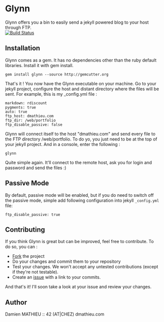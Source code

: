 Glynn
=====

Glynn offers you a bin to easily send a jekyll powered blog to your host through FTP.  
[![Build Status](https://travis-ci.org/dmathieu/glynn.png)](https://travis-ci.org/dmathieu/glynn)

Installation
------------

Glynn comes as a gem. It has no dependencies other than the ruby default libraries.
Install it with gem install.

    gem install glynn --source http://gemcutter.org

That's it ! You now have the Glynn executable on your machine.
Go to your jekyll project, configure the host and distant directory where the files will be sent.
For example, this is my _config.yml file :

    markdown: rdiscount
    pygments: true
    auto: true
    ftp_host: dmathieu.com
    ftp_dir: /web/portfolio
    ftp_disable_passive: false

Glynn will connect itself to the host "dmathieu.com" and send every file to the FTP directory /web/portfolio.
To do yo, you just need to be at the top of your jekyll project. And in a console, enter the following :

    glynn

Quite simple again. It'll connect to the remote host, ask you for login and password and send the files :)

Passive Mode
------------

By default, passive mode will be enabled, but if you do need to switch off the passive mode, simple add following configuration into jekyll ```_config.yml``` file:

    ftp_disable_passive: true


Contributing
------------

If you think Glynn is great but can be improved, feel free to contribute.
To do so, you can :

* [Fork](http://help.github.com/forking/) the project
* Do your changes and commit them to your repository
* Test your changes. We won't accept any untested contributions (except if they're not testable).
* Create an [issue](http://github.com/dmathieu/glynn/issues) with a link to your commits.

And that's it! I'll soon take a look at your issue and review your changes.

Author
------------------

Damien MATHIEU :: 42 (AT|CHEZ) dmathieu.com
